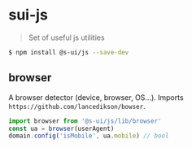 # sui-js
> Set of useful js utilities

```sh
$ npm install @s-ui/js --save-dev
```

## browser
A browser detector (device, browser, OS...).
Imports `https://github.com/lancedikson/bowser`.


```js
import browser from '@s-ui/js/lib/browser'
const ua = browser(userAgent)
domain.config('isMobile', ua.mobile) // bool
```
